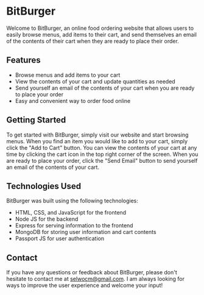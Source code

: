 # BitBurger
Welcome to BitBurger, an online food ordering website that allows users to easily browse menus, add items to their cart, and send themselves an email of the contents of their cart when they are ready to place their order.

## Features
+ Browse menus and add items to your cart
+ View the contents of your cart and update quantities as needed
+ Send yourself an email of the contents of your cart when you are ready to place your order
+ Easy and convenient way to order food online

## Getting Started
To get started with BitBurger, simply visit our website and start browsing menus. When you find an item you would like to add to your cart, simply click the "Add to Cart" button. You can view the contents of your cart at any time by clicking the cart icon in the top right corner of the screen. When you are ready to place your order, click the "Send Email" button to send yourself an email of the contents of your cart.

## Technologies Used
BitBurger was built using the following technologies:

+ HTML, CSS, and JavaScript for the frontend
+ Node JS for the backend
+ Express for serving information to the frontend
+ MongoDB for storing user information and cart contents
+ Passport JS for user authentication

## Contact
If you have any questions or feedback about BitBurger, please don't hesitate to contact me at selwocm@gmail.com. I am always looking for ways to improve the user experience and welcome your input! 
